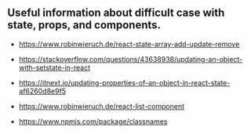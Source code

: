 ## Useful information about difficult case with state, props, and components.

- https://www.robinwieruch.de/react-state-array-add-update-remove
>
- https://stackoverflow.com/questions/43638938/updating-an-object-with-setstate-in-react
>
- https://itnext.io/updating-properties-of-an-object-in-react-state-af6260d8e9f5
>
- https://www.robinwieruch.de/react-list-component
>
- https://www.npmjs.com/package/classnames
